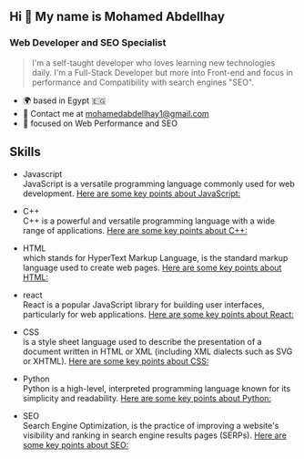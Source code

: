 
## Hi 👋 My name is **Mohamed Abdellhay**
### Web Developer and SEO Specialist

>I'm a self-taught developer who loves learning new technologies daily. I'm a Full-Stack Developer but more into Front-end and focus in performance and Compatibility with search engines "SEO".

+ 🌍  based in Egypt :egypt:
+ 📧 Contact me at [mohamedabdellhay1@gmail.com](mailto:mohamedabdellhay1@gmail.com)
+ 🧠 focused on Web Performance and SEO

## Skills


+ Javascript
  <br />
  JavaScript is a versatile programming language commonly used for web development. [Here are some key points about JavaScript:](https://developer.mozilla.org/en-US/docs/Web/JavaScript)
- C++
  <br /> C++ is a powerful and versatile programming language with a wide range of applications. [Here are some key points about C++:](https://cplusplus.com/)
- HTML
  <br />which stands for HyperText Markup Language, is the standard markup language used to create web pages. [Here are some key points about HTML:](https://developer.mozilla.org/en-US/docs/Glossary/HTML5)
- react
  <br />React is a popular JavaScript library for building user interfaces, particularly for web applications. [Here are some key points about React:](https://react.dev/)
- CSS
  <br />is a style sheet language used to describe the presentation of a document written in HTML or XML (including XML dialects such as SVG or XHTML). [Here are some key points about CSS:](https://developer.mozilla.org/en-US/docs/Web/CSS)
- Python
  <br />Python is a high-level, interpreted programming language known for its simplicity and readability. [Here are some key points about Python:](https://www.python.org/)
- SEO
  <br/>Search Engine Optimization, is the practice of improving a website's visibility and ranking in search engine results pages (SERPs). [Here are some key points about SEO:](https://en.wikipedia.org/wiki/Search_engine_optimization)

  <!--
<div style="display: flex; justify-content: space-betwen">
 
  <a style="text-decoration: none;" href="https://developer.mozilla.org/en-US/docs/Web/JavaScript" target="_blank"><img src="https://raw.githubusercontent.com/danielcranney/readme-generator/main/public/icons/skills/javascript-colored.svg" width="36" alt="JavaScript"></a><a>         </a>
  <a style="text-decoration: none;" href="https://cplusplus.com/" ><img src="https://stritymo.sirv.com/github/ISO_C%2B%2B_Logo.svg" width="36" alt="C++"> </a>
  <a style="text-decoration: none;" href="https://developer.mozilla.org/en-US/docs/Glossary/HTML5" ><img src="https://raw.githubusercontent.com/danielcranney/readme-generator/main/public/icons/skills/html5-colored.svg" width="36" alt="HTML 5"> </a>
  <a style="text-decoration: none;" href="https://react.dev/" ><img src="https://raw.githubusercontent.com/danielcranney/readme-generator/main/public/icons/skills/react-colored.svg" width="36" alt="react"> </a>
  <a style="text-decoration: none;" href="https://developer.mozilla.org/en-US/docs/Web/CSS"><img src="https://raw.githubusercontent.com/danielcranney/readme-generator/main/public/icons/skills/css3-colored.svg" width="36" alt="CSS 3"> </a>
  <a style="text-decoration: none;" href="https://www.python.org/"><img src="https://raw.githubusercontent.com/danielcranney/readme-generator/main/public/icons/skills/python-colored.svg" width="36" alt="Python"></a>
  <a style="text-decoration: none;" href="https://en.wikipedia.org/wiki/Search_engine_optimization"><img src="https://stritymo.sirv.com/github/SEO%20three.png" width="36" alt="SEO"></a>
</div>
-->
<!--
**mohamedabdellhay/mohamedabdellhay** is a ✨ _special_ ✨ repository because its `README.md` (this file) appears on your GitHub profile.

Here are some ideas to get you started:

- 🔭 I’m currently working on ...
- 🌱 I’m currently learning ...
- 👯 I’m looking to collaborate on ...
- 🤔 I’m looking for help with ...
- 💬 Ask me about ...
- 📫 How to reach me: ...
- 😄 Pronouns: ...
- ⚡ Fun fact: ...
-->
